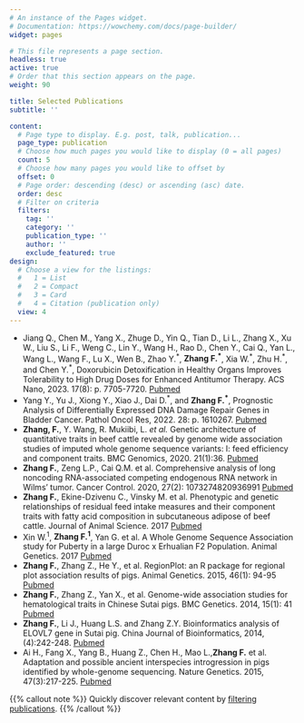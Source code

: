 ```yaml
---
# An instance of the Pages widget.
# Documentation: https://wowchemy.com/docs/page-builder/
widget: pages

# This file represents a page section.
headless: true
active: true
# Order that this section appears on the page.
weight: 90

title: Selected Publications
subtitle: ''

content:
  # Page type to display. E.g. post, talk, publication...
  page_type: publication
  # Choose how much pages you would like to display (0 = all pages)
  count: 5
  # Choose how many pages you would like to offset by
  offset: 0
  # Page order: descending (desc) or ascending (asc) date.
  order: desc
  # Filter on criteria
  filters:
    tag: ''
    category: ''
    publication_type: ''
    author: ''
    exclude_featured: true
design:
  # Choose a view for the listings:
  #   1 = List
  #   2 = Compact
  #   3 = Card
  #   4 = Citation (publication only)
  view: 4
---
```

- Jiang Q., Chen M., Yang X., Zhuge D., Yin Q., Tian D., Li L., Zhang X., Xu W., Liu S., Li F., Weng C., Lin Y., Wang H., Rao D., Chen Y., Cai Q., Yan L., Wang L., Wang F., Lu X., Wen B., Zhao Y.<sup>\*</sup>, **Zhang F.<sup>\*</sup>**, Xia W.<sup>\*</sup>, Zhu H.<sup>\*</sup>, and Chen Y.<sup>\*</sup>, Doxorubicin Detoxification in Healthy Organs Improves Tolerability to High Drug Doses for Enhanced Antitumor Therapy. ACS Nano, 2023. 17(8): p. 7705-7720. [Pubmed](https://pubmed.ncbi.nlm.nih.gov/37022161/)
- Yang Y., Yu J., Xiong Y., Xiao J., Dai D.<sup>\*</sup>, and **Zhang F.<sup>\*</sup>**, Prognostic Analysis of Differentially Expressed DNA Damage Repair Genes in Bladder Cancer. Pathol Oncol Res, 2022. 28: p. 1610267. [Pubmed](https://pubmed.ncbi.nlm.nih.gov/35685866/)
- **Zhang, F.**, Y. Wang, R. Mukiibi, L. *et al.* Genetic architecture of quantitative traits in beef cattle revealed by genome wide association studies of imputed whole genome sequence variants: I: feed efficiency and component traits. BMC Genomics, 2020. 21(1):36. [Pubmed](https://pubmed.ncbi.nlm.nih.gov/31931702/)
- **Zhang F.**, Zeng L.P., Cai Q.M. et al. Comprehensive analysis of long noncoding RNA-associated competing endogenous RNA network in Wilms’ tumor. Cancer Control. 2020, 27(2): 1073274820936991 [Pubmed](https://pubmed.ncbi.nlm.nih.gov/32597194/)
- **Zhang F.**, Ekine-Dzivenu C., Vinsky M. et al. Phenotypic and genetic relationships of residual feed intake measures and their component traits with fatty acid composition in subcutaneous adipose of beef cattle. Journal of Animal Science. 2017  [Pubmed](https://pubmed.ncbi.nlm.nih.gov/28727111/)
- Xin W.<sup>1</sup>, **Zhang F.<sup>1</sup>**, Yan G. et al. A Whole Genome Sequence Association study for Puberty in a large Duroc x Erhualian F2 Population. Animal Genetics. 2017 [Pubmed](https://pubmed.ncbi.nlm.nih.gov/29194674/)
- **Zhang F.**, Zhang Z., He Y., et al. RegionPlot: an R package for regional plot association results of pigs. Animal Genetics. 2015, 46(1): 94-95 [Pubmed](https://pubmed.ncbi.nlm.nih.gov/25393053/) 
- **Zhang F.**, Zhang Z., Yan X., et al. Genome-wide association studies for hematological traits in Chinese Sutai pigs. BMC Genetics. 2014, 15(1): 41 [Pubmed](https://pubmed.ncbi.nlm.nih.gov/24674592/)
- **Zhang F.**, Li J., Huang L.S. and Zhang Z.Y. Bioinformatics analysis of ELOVL7 gene in Sutai pig. China Journal of Bioinformatics, 2014, (4):242-248. [Pubmed](https://www.cnki.com.cn/Article/CJFDTotal-XXSW201404002.htm)
- Ai H., Fang X., Yang B., Huang Z., Chen H., Mao L.,**Zhang F.** et al. Adaptation and possible ancient interspecies introgression in pigs identified by whole-genome sequencing. Nature Genetics. 2015, 47(3):217-225. [Pubmed](https://pubmed.ncbi.nlm.nih.gov/25621459/)



{{% callout note %}}
Quickly discover relevant content by [filtering publications](./publication/).
{{% /callout %}}

